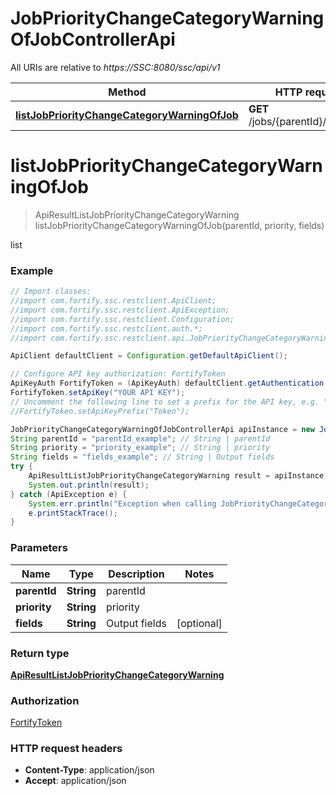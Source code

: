# JobPriorityChangeCategoryWarningOfJobControllerApi

All URIs are relative to *https://SSC:8080/ssc/api/v1*

Method | HTTP request | Description
------------- | ------------- | -------------
[**listJobPriorityChangeCategoryWarningOfJob**](JobPriorityChangeCategoryWarningOfJobControllerApi.md#listJobPriorityChangeCategoryWarningOfJob) | **GET** /jobs/{parentId}/warnings | list


<a name="listJobPriorityChangeCategoryWarningOfJob"></a>
# **listJobPriorityChangeCategoryWarningOfJob**
> ApiResultListJobPriorityChangeCategoryWarning listJobPriorityChangeCategoryWarningOfJob(parentId, priority, fields)

list

### Example
```java
// Import classes:
//import com.fortify.ssc.restclient.ApiClient;
//import com.fortify.ssc.restclient.ApiException;
//import com.fortify.ssc.restclient.Configuration;
//import com.fortify.ssc.restclient.auth.*;
//import com.fortify.ssc.restclient.api.JobPriorityChangeCategoryWarningOfJobControllerApi;

ApiClient defaultClient = Configuration.getDefaultApiClient();

// Configure API key authorization: FortifyToken
ApiKeyAuth FortifyToken = (ApiKeyAuth) defaultClient.getAuthentication("FortifyToken");
FortifyToken.setApiKey("YOUR API KEY");
// Uncomment the following line to set a prefix for the API key, e.g. "Token" (defaults to null)
//FortifyToken.setApiKeyPrefix("Token");

JobPriorityChangeCategoryWarningOfJobControllerApi apiInstance = new JobPriorityChangeCategoryWarningOfJobControllerApi();
String parentId = "parentId_example"; // String | parentId
String priority = "priority_example"; // String | priority
String fields = "fields_example"; // String | Output fields
try {
    ApiResultListJobPriorityChangeCategoryWarning result = apiInstance.listJobPriorityChangeCategoryWarningOfJob(parentId, priority, fields);
    System.out.println(result);
} catch (ApiException e) {
    System.err.println("Exception when calling JobPriorityChangeCategoryWarningOfJobControllerApi#listJobPriorityChangeCategoryWarningOfJob");
    e.printStackTrace();
}
```

### Parameters

Name | Type | Description  | Notes
------------- | ------------- | ------------- | -------------
 **parentId** | **String**| parentId |
 **priority** | **String**| priority |
 **fields** | **String**| Output fields | [optional]

### Return type

[**ApiResultListJobPriorityChangeCategoryWarning**](ApiResultListJobPriorityChangeCategoryWarning.md)

### Authorization

[FortifyToken](../README.md#FortifyToken)

### HTTP request headers

 - **Content-Type**: application/json
 - **Accept**: application/json

